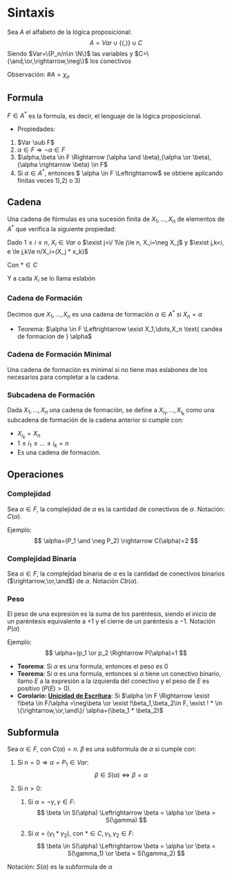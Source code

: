 # Sintaxis

Sea $A$ el alfabeto de la lógica proposicional:
$$
A=Var \cup \{(,)\} \cup C
$$
Siendo $Var=\{P_n/n\in \N\}$ las variables y $C=\{\and,\or,\rightarrow,\neg\}$ los conectivos

Observación: $\#A=\chi_o$

## Formula

$F\in A^*$ es la formula, es decir, el lenguaje de la lógica proposicional. 

-  Propiedades:
  1. $Var \sub F$
  2. $\alpha \in F \Rightarrow \neg \alpha \in F$
  3. $\alpha,\beta \in F \Rightarrow (\alpha \and \beta),(\alpha \or \beta),(\alpha \rightarrow \beta) \in F$
  4. Si $\alpha \in A^*$, entonces $ \alpha \in F \Leftrightarrow$ se obtiene aplicando finitas veces 1),2) o 3)

## Cadena

Una cadena de fórmulas es una sucesión finita de $X_1,\dots,X_n$ de elementos de $A^*$ que verifica la siguiente propiedad:

Dado $1 \le i \le n$, $X_i\in Var$ o $\exist j<i/ 1\le j\le n, X_i=\neg X_j$ y $\exist j,k<i, e \le j,k\le n/X_i=(X_j * x_k)$

Con $* \in C$

Y a cada $X_i$ se lo llama eslabón

### Cadena de Formación

Decimos que $X_1,\dots,X_n$ es una cadena de formación $\alpha \in A^*$ si $X_n = \alpha$

- Teorema: $\alpha \in F \Leftrightarrow \exist X_1,\dots,X_n \text{ candea de formacion de } \alpha$ 

### Cadena de Formación Minimal

Una cadena de formación es minimal si no tiene mas eslabones de los necesarios para completar a la cadena.

### Subcadena de Formación

Dada $X_1,\dots,X_n$ una cadena de formación, se define a $X_{i_1},\dots,X_{i_k}$ como una subcadena de formación de la cadena anterior si cumple con:

- $X_{i_k} = X_n$
- $1\leq i_1 \le \dots \le i_k=n$
- Es una cadena de formación.

## Operaciones

### Complejidad 

Sea $\alpha \in F$, la complejidad de $\alpha$ es la cantidad de conectivos de $\alpha$. Notación: $C(\alpha)$.

Ejemplo:
$$
\alpha=(P_1 \and \neg P_2) \rightarrow C(\alpha)=2
$$

### Complejidad Binaria

Sea $\alpha \in F$, la complejidad binaria de $\alpha$ es la cantidad de conectivos binarios ($\rightarrow,\or,\and$) de $\alpha$. Notación $Cb(\alpha)$.

### Peso

El peso de una expresión es la suma de los paréntesis, siendo el inicio de un paréntesis equivalente a $+1$ y el cierre de un paréntesis a $-1$. Notación $P(\alpha)$

Ejemplo:
$$
\alpha=(p_1 \or p_2 \Rightarrow P(\alpha)=1
$$

- **Teorema**: Si $\alpha$ es una formula, entonces el peso es $0$
- **Teorema**: Si $\alpha$ es una formula, entonces si $\alpha$ tiene un conectivo binario, llamo $E$ a la expresión a la izquierda del conectivo y el peso de $E$ es positivo ($P(E)>0$).
- **Corolario: <u>Unicidad de Escritura</u>**: Si $\alpha \in F \Rightarrow \exist !\beta \in F/\alpha =\neg\beta \or \exist !\beta_1,\beta_2\in F, \exist ! * \in \{\rightarrow,\or,\and\}/ \alpha=(\beta_1 * \beta_2)$

## Subformula

Sea $\alpha \in F$, con $C(\alpha)=n$. $\beta$ es una subformula de $\alpha$ si cumple con:

1. Si $n=0 \Rightarrow \alpha = P_1 \in Var$:
   $$
   \beta \in S(\alpha) \Leftrightarrow \beta = \alpha
   $$

2. Si $n>0$:

   1. Si $\alpha=\neg \gamma, \gamma \in F$:
      $$
      \beta \in S(\alpha) \Leftrightarrow \beta = \alpha \or \beta = S(\gamma)
      $$

   2. Si $\alpha=(\gamma_1 * \gamma_2)$, con $* \in C, \gamma_1,\gamma_2 \in F$:
      $$
      \beta \in S(\alpha) \Leftrightarrow \beta = \alpha \or \beta = S(\gamma_1) \or \beta = S(\gamma_2)
      $$

Notación: $S(\alpha)$ es la subformula de $\alpha$ 